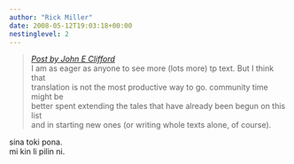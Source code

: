 ```yaml
---
author: "Rick Miller"
date: 2008-05-12T19:03:18+00:00
nestinglevel: 2
---
```

> [_Post by John E Clifford_](/X7lXcIxk/community-translations#post12)  
> I am as eager as anyone to see more (lots more) tp text. But I think that  
> translation is not the most productive way to go. community time might be  
> better spent extending the tales that have already been begun on this list  
> and in starting new ones (or writing whole texts alone, of course).  
> 

sina toki pona.  
mi kin li pilin ni.
